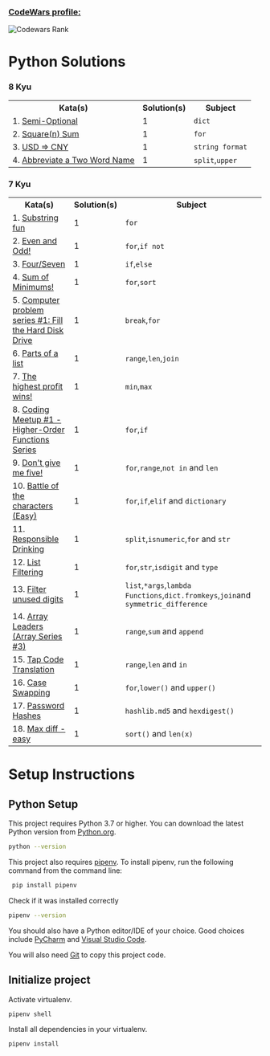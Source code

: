 ### [CodeWars profile:](https://www.codewars.com/users/OvidioMiranda)

![Codewars Rank](https://www.codewars.com/users/OvidioMiranda/badges/large)

# Python Solutions

### 8 Kyu

<table>
  <tr>
    <th>Kata(s)</th>
    <th>Solution(s)</th>
    <th>Subject</th>
  </tr>
  <tr>
    <td>1. <a href="https://www.codewars.com/kata/521cd52e790405a74800032c/train/python">Semi-Optional</a></td>
    <td>1</td>
    <td><code>dict</code></td>
  </tr>
  <tr>
    <td>2. <a href="https://www.codewars.com/kata/515e271a311df0350d00000f/train/python">Square(n) Sum</a></td>
    <td>1</td>
    <td><code>for</code></td>
  </tr>
  <tr>
    <td>3. <a href="https://www.codewars.com/kata/5977618080ef220766000022/train/python">USD => CNY</a></td>
    <td>1</td>
    <td><code>string format</code></td>
  </tr>
  <tr>
    <td>4. <a href="https://www.codewars.com/kata/57eadb7ecd143f4c9c0000a3/train/python">Abbreviate a Two Word Name</a></td>
    <td>1</td>
    <td><code>split</code>,<code>upper</code></td>
  </tr>
</table>

### 7 Kyu

<table>
  <tr>
    <th>Kata(s)</th>
    <th>Solution(s)</th>
    <th>Subject</th>
  </tr>
  <tr>
    <td>1. <a href="https://www.codewars.com/kata/565b112d09c1adfdd500019c/train/python">Substring fun</a></td>
    <td>1</td>
    <td><code>for</code></td>
  </tr>
  <tr>
    <td>2. <a href="https://www.codewars.com/kata/594adadee075005308000122/train/python">Even and Odd!</a></td>
    <td>1</td>
    <td><code>for</code>,<code>if not</code></td>
  </tr>
  <tr>
    <td>3. <a href="https://www.codewars.com/kata/5ff50f64c0afc50008861bf0/train/python">Four/Seven</a></td>
    <td>1</td>
    <td><code>if</code>,<code>else</code></td>
  </tr>
  <tr>
    <td>4. <a href="https://www.codewars.com/kata/5d5ee4c35162d9001af7d699/train/python">Sum of Minimums!</a></td>
    <td>1</td>
    <td><code>for</code>,<code>sort</code></td>
  </tr>
  <tr>
    <td>5. <a href="https://www.codewars.com/kata/5d49c93d089c6e000ff8428c/train/python">Computer problem series #1: Fill the Hard Disk Drive</a></td>
    <td>1</td>
    <td><code>break</code>,<code>for</code></td>
  </tr>
  <tr>
    <td>6. <a href="https://www.codewars.com/kata/56f3a1e899b386da78000732/train/python">Parts of a list</a></td>
    <td>1</td>
    <td><code>range</code>,<code>len</code>,<code>join</code></td>
  </tr>
  <tr>
    <td>7. <a href="https://www.codewars.com/kata/559590633066759614000063/train/python">The highest profit wins!</a></td>
    <td>1</td>
    <td><code>min</code>,<code>max</code></td>
  </tr>
  <tr>
    <td>8. <a href="https://www.codewars.com/kata/582746fa14b3892727000c4f/train/python">Coding Meetup #1 - Higher-Order Functions Series</a></td>
    <td>1</td>
    <td><code>for</code>,<code>if</code></td>
  </tr>
  <tr>
    <td>9. <a href="https://www.codewars.com/kata/5813d19765d81c592200001a/train/python">Don't give me five!</a></td>
    <td>1</td>
    <td><code>for</code>,<code>range</code>,<code>not in</code> and <code>len</code></td>
  </tr>
  <tr>
  <td>10. <a href="https://www.codewars.com/kata/595519279be6c575b5000016/train/python">Battle of the characters (Easy)</a></td>
    <td>1</td>
    <td><code>for</code>,<code>if</code>,<code>elif</code> and <code>dictionary</code></td>
  </tr>
  <tr>
  <td>11. <a href="https://www.codewars.com/kata/5aee86c5783bb432cd000018/train/python">Responsible Drinking</a></td>
    <td>1</td>
    <td><code>split</code>,<code>isnumeric</code>,<code>for</code> and <code>str</code></td>
  </tr>
  <tr>
  <td>12. <a href="https://www.codewars.com/kata/53dbd5315a3c69eed20002dd/train/python">List Filtering</a></td>
    <td>1</td>
    <td><code>for</code>,<code>str</code>,<code>isdigit</code> and <code>type</code></td>
  </tr>
  <tr>
  <td>13. <a href="https://www.codewars.com/kata/55de6173a8fbe814ee000061/train/python">Filter unused digits</a></td>
    <td>1</td>
    <td><code>list</code>,<code>*args</code>,<code>lambda Functions</code>,<code>dict.fromkeys</code>,<code>join</code>and <code>symmetric_difference</code></td>
  </tr>
  <tr>
    <td>14. <a href="https://www.codewars.com/kata/5a651865fd56cb55760000e0/train/python">Array Leaders (Array Series #3)</a></td>
    <td>1</td>
    <td><code>range</code>,<code>sum</code> and <code>append</code></td>
  </tr>
  <tr>
    <td>15. <a href="https://www.codewars.com/kata/605f5d33f38ca800322cb18f/train/python">Tap Code Translation</a></td>
    <td>1</td>
    <td><code>range</code>,<code>len</code> and <code>in</code></td>
  </tr>
  <tr>
    <td>16. <a href="https://www.codewars.com/kata/5590961e6620c0825000008f/train/python">Case Swapping</a></td>
    <td>1</td>
    <td><code>for</code>,<code>lower()</code> and <code>upper()</code></td>
  </tr>
  <tr>
    <td>17. <a href="https://www.codewars.com/kata/54207f9677730acd490000d1/train/python">Password Hashes</a></td>
    <td>1</td>
    <td><code>hashlib.md5</code> and <code>hexdigest()</code></td>
  </tr>
  <tr>
    <td>18. <a href="https://www.codewars.com/kata/588a3c3ef0fbc9c8e1000095/train/python">Max diff - easy</a></td>
    <td>1</td>
    <td><code>sort()</code> and <code>len(x)</code></td>
  </tr>
</table>

# Setup Instructions

## Python Setup

This project requires Python 3.7 or higher.
You can download the latest Python version from [Python.org](https://www.python.org/downloads/).

```zsh
python --version
```

This project also requires [pipenv](https://docs.pipenv.org/).
To install pipenv, run the following command from the command line:

```zsh
 pip install pipenv
```

Check if it was installed correctly

```zsh
pipenv --version
```

You should also have a Python editor/IDE of your choice.
Good choices include [PyCharm](https://www.jetbrains.com/pycharm/)
and [Visual Studio Code](https://code.visualstudio.com/docs/languages/python).

You will also need [Git](https://git-scm.com/) to copy this project code.

## Initialize project

Activate virtualenv.

```zsh
pipenv shell
```

Install all dependencies in your virtualenv.

```zsh
pipenv install
```
